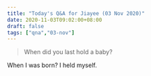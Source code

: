 ```yaml
---
title: "Today's Q&A for Jiayee (03 Nov 2020)"
date: 2020-11-03T09:02:00+08:00
draft: false
tags: ["qna","03-nov"]
---
```

> When did you last hold a baby?

When I was born? I held myself.

